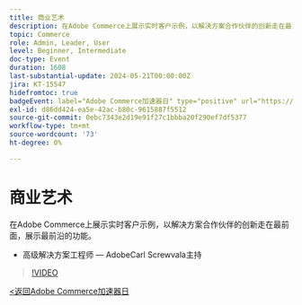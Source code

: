 ```yaml
---
title: 商业艺术
description: 在Adobe Commerce上展示实时客户示例，以解决方案合作伙伴的创新走在最前面，展示最前沿的功能。
topic: Commerce
role: Admin, Leader, User
level: Beginner, Intermediate
doc-type: Event
duration: 1608
last-substantial-update: 2024-05-21T00:00:00Z
jira: KT-15547
hidefromtoc: true
badgeEvent: label="Adobe Commerce加速器日" type="positive" url="https://experienceleague.adobe.com/zh-hans/docs/events/apac-commerce-recordings/2024/overview"
exl-id: d86dd424-ea5e-42ac-b80c-9615887f5512
source-git-commit: 0ebc7343e2d19e91f27c1bbba20f290ef7df5377
workflow-type: tm+mt
source-wordcount: '73'
ht-degree: 0%

---
```


# 商业艺术

在Adobe Commerce上展示实时客户示例，以解决方案合作伙伴的创新走在最前面，展示最前沿的功能。

+ 高级解决方案工程师 — AdobeCarl Screwvala主持

>[!VIDEO](https://video.tv.adobe.com/v/3455498/?learn=on&captions=chi_hans)

[&lt;返回Adobe Commerce加速器日](./overview.md)
